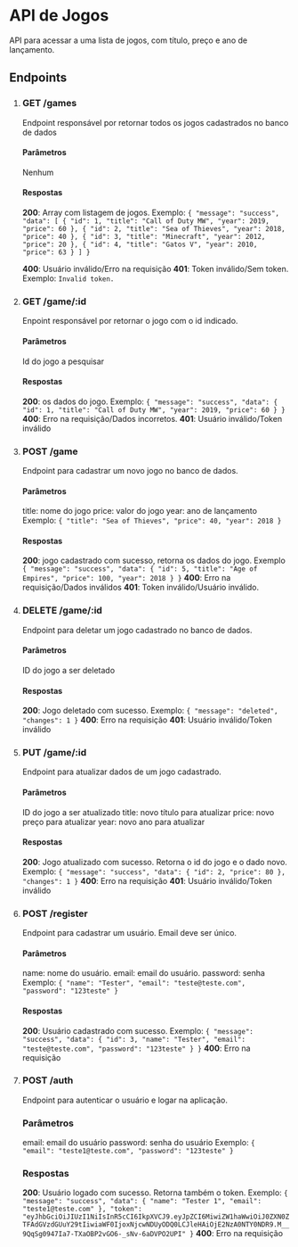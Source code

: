 # API de Jogos
API para acessar a uma lista de jogos, com título, preço e ano de lançamento.

## Endpoints

 1. ### GET /games

	Endpoint responsável por retornar todos os jogos cadastrados no banco de dados
	#### Parâmetros
	Nenhum
	#### Respostas
	**200**: Array com listagem de jogos. Exemplo:
	``
{
    "message": "success",
    "data": [
        {
            "id": 1,
            "title": "Call of Duty MW",
            "year": 2019,
            "price": 60
        },
        {
            "id": 2,
            "title": "Sea of Thieves",
            "year": 2018,
            "price": 40
        },
        {
            "id": 3,
            "title": "Minecraft",
            "year": 2012,
            "price": 20
        },
        {
            "id": 4,
            "title": "Gatos V",
            "year": 2010,
            "price": 63
        }
    ]
}	
``

	**400**: Usuário inválido/Erro na requisição
	**401**: Token inválido/Sem token. Exemplo:
	``Invalid token.``

 2. ### GET /game/:id
	 Enpoint responsável por retornar o jogo com o id indicado.
	 #### Parâmetros
	 Id do jogo a pesquisar
	 #### Respostas
	 **200**: os dados do jogo. Exemplo:
    ``{
    "message": "success",
    "data": {
        "id": 1,
        "title": "Call of Duty MW",
        "year": 2019,
        "price": 60
    }
}``
    **400**: Erro na requisição/Dados incorretos.
    **401**: Usuário inválido/Token inválido
3. ### POST /game
    Endpoint para cadastrar um novo jogo no banco de dados.
    #### Parâmetros
    title: nome do jogo
    price: valor do jogo
    year: ano de lançamento
    Exemplo:
    ``{
    "title": "Sea of Thieves",
    "price": 40,
    "year": 2018
}``
    #### Respostas
    **200**: jogo cadastrado com sucesso, retorna os dados do jogo. Exemplo
    ``{
    "message": "success",
    "data": {
        "id": 5,
        "title": "Age of Empires",
        "price": 100,
        "year": 2018
    }
}``
    **400**: Erro na requisição/Dados inválidos
    **401**: Token inválido/Usuário inválido.
4. ### DELETE /game/:id
    Endpoint para deletar um jogo cadastrado no banco de dados.
    #### Parâmetros
    ID do jogo a ser deletado
    #### Respostas
    **200**: Jogo deletado com sucesso. Exemplo:
    ``{
    "message": "deleted",
    "changes": 1
}``
    **400**: Erro na requisição
    **401**: Usuário inválido/Token inválido
5. ### PUT /game/:id
    Endpoint para atualizar dados de um jogo cadastrado.
    #### Parâmetros
    ID do jogo a ser atualizado
    title: novo título para atualizar
    price: novo preço para atualizar
    year: novo ano para atualizar
    #### Respostas
    **200**: Jogo atualizado com sucesso. Retorna o id do jogo e o dado novo. Exemplo:
    ``{
    "message": "success",
    "data": {
        "id": 2,
        "price": 80
    },
    "changes": 1
}``
    **400**: Erro na requisição
    **401**: Usuário inválido/Token inválido
6. ### POST /register
    Endpoint para cadastrar um usuário. Email deve ser único.
    #### Parâmetros
    name: nome do usuário.
    email: email do usuário.
    password: senha 
    Exemplo:
    ``{
    "name": "Tester",
    "email": "teste@teste.com",
    "password": "123teste"
}``
    #### Respostas
    **200**: Usuário cadastrado com sucesso. Exemplo:
    ``{
    "message": "success",
    "data": {
        "id": 3,
        "name": "Tester",
        "email": "teste@teste.com",
        "password": "123teste"
    }
}``
    **400**: Erro na requisição
    
7. ### POST /auth
    Endpoint para autenticar o usuário e logar na aplicação.
    ### Parâmetros
    email: email do usuário
    password: senha do usuário
    Exemplo:
    ``{
    "email": "teste1@teste.com",
    "password": "123teste"
}``
    ### Respostas
    **200**: Usuário logado com sucesso. Retorna também o token. Exemplo:
    ``{
    "message": "success",
    "data": {
        "name": "Tester 1",
        "email": "teste1@teste.com"
    },
    "token": "eyJhbGciOiJIUzI1NiIsInR5cCI6IkpXVCJ9.eyJpZCI6MiwiZW1haWwiOiJ0ZXN0ZTFAdGVzdGUuY29tIiwiaWF0IjoxNjcwNDUyODQ0LCJleHAiOjE2NzA0NTY0NDR9.M__9QqSg0947Ia7-TXaOBP2vGO6-_sNv-6aDVPO2UPI"
}``
    **400**: Erro na requisição
	 